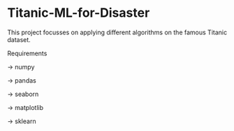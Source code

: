 # Titanic-ML-for-Disaster

This project focusses on applying different algorithms on the famous Titanic dataset.

Requirements

-> numpy

-> pandas

-> seaborn

-> matplotlib

-> sklearn
